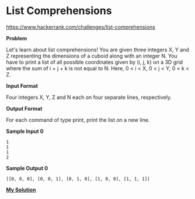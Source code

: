 # List Comprehensions

https://www.hackerrank.com/challenges/list-comprehensions

**Problem**

Let's learn about list comprehensions! You are given three integers X, Y and Z representing the dimensions of a cuboid along with an integer N. 
You have to print a list of all possible coordinates given by (i, j, k) on a 3D grid where the sum of i + j + k is not equal to N. 
Here, 0 < i < X, 0 < j < Y, 0 < k < Z.


**Input Format**

Four integers X, Y, Z and N each on four separate lines, respectively.

**Output Format**

For each command of type print, print the list on a new line.

**Sample Input 0**
```
1
1
1
2
```

**Sample Output 0**
```
[[0, 0, 0], [0, 0, 1], [0, 1, 0], [1, 0, 0], [1, 1, 1]]
```

[**My Solution**](answer.py)
